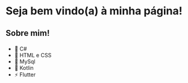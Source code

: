<h1>Seja bem vindo(a) à minha página!</h1>

<h2> Sobre mim! <p>  </p>  </h2>

- 🔭 C#
- 🌱 HTML e CSS
- 💬 MySql
- 🤔 Kotlin
- ⚡ Flutter

